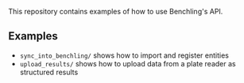 This repository contains examples of how to use Benchling's API.

## Examples

- `sync_into_benchling/` shows how to import and register entities
- `upload_results/` shows how to upload data from a plate reader as structured results
